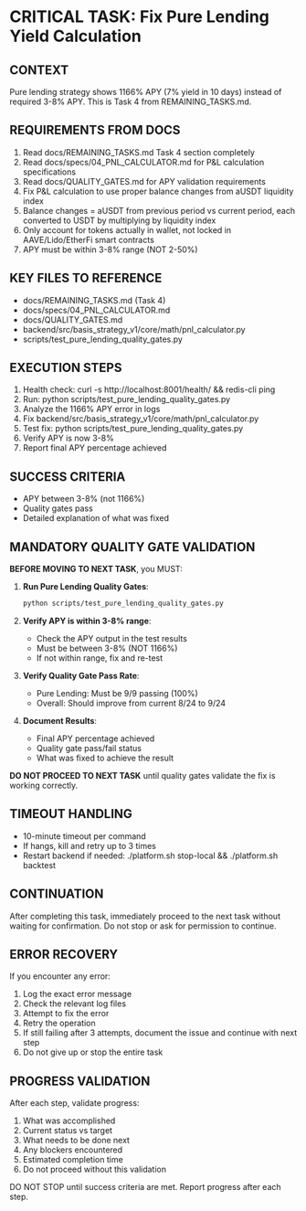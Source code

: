 # CRITICAL TASK: Fix Pure Lending Yield Calculation

## CONTEXT
Pure lending strategy shows 1166% APY (7% yield in 10 days) instead of required 3-8% APY. This is Task 4 from REMAINING_TASKS.md.

## REQUIREMENTS FROM DOCS
1) Read docs/REMAINING_TASKS.md Task 4 section completely
2) Read docs/specs/04_PNL_CALCULATOR.md for P&L calculation specifications
3) Read docs/QUALITY_GATES.md for APY validation requirements
4) Fix P&L calculation to use proper balance changes from aUSDT liquidity index
5) Balance changes = aUSDT from previous period vs current period, each converted to USDT by multiplying by liquidity index
6) Only account for tokens actually in wallet, not locked in AAVE/Lido/EtherFi smart contracts
7) APY must be within 3-8% range (NOT 2-50%)

## KEY FILES TO REFERENCE
- docs/REMAINING_TASKS.md (Task 4)
- docs/specs/04_PNL_CALCULATOR.md
- docs/QUALITY_GATES.md
- backend/src/basis_strategy_v1/core/math/pnl_calculator.py
- scripts/test_pure_lending_quality_gates.py

## EXECUTION STEPS
1) Health check: curl -s http://localhost:8001/health/ && redis-cli ping
2) Run: python scripts/test_pure_lending_quality_gates.py
3) Analyze the 1166% APY error in logs
4) Fix backend/src/basis_strategy_v1/core/math/pnl_calculator.py
5) Test fix: python scripts/test_pure_lending_quality_gates.py
6) Verify APY is now 3-8%
7) Report final APY percentage achieved

## SUCCESS CRITERIA
- APY between 3-8% (not 1166%)
- Quality gates pass
- Detailed explanation of what was fixed

## MANDATORY QUALITY GATE VALIDATION
**BEFORE MOVING TO NEXT TASK**, you MUST:

1. **Run Pure Lending Quality Gates**:
   ```bash
   python scripts/test_pure_lending_quality_gates.py
   ```

2. **Verify APY is within 3-8% range**:
   - Check the APY output in the test results
   - Must be between 3-8% (NOT 1166%)
   - If not within range, fix and re-test

3. **Verify Quality Gate Pass Rate**:
   - Pure Lending: Must be 9/9 passing (100%)
   - Overall: Should improve from current 8/24 to 9/24

4. **Document Results**:
   - Final APY percentage achieved
   - Quality gate pass/fail status
   - What was fixed to achieve the result

**DO NOT PROCEED TO NEXT TASK** until quality gates validate the fix is working correctly.

## TIMEOUT HANDLING
- 10-minute timeout per command
- If hangs, kill and retry up to 3 times
- Restart backend if needed: ./platform.sh stop-local && ./platform.sh backtest

## CONTINUATION
After completing this task, immediately proceed to the next task without waiting for confirmation. Do not stop or ask for permission to continue.

## ERROR RECOVERY
If you encounter any error:
1) Log the exact error message
2) Check the relevant log files
3) Attempt to fix the error
4) Retry the operation
5) If still failing after 3 attempts, document the issue and continue with next step
6) Do not give up or stop the entire task

## PROGRESS VALIDATION
After each step, validate progress:
1) What was accomplished
2) Current status vs target
3) What needs to be done next
4) Any blockers encountered
5) Estimated completion time
6) Do not proceed without this validation

DO NOT STOP until success criteria are met. Report progress after each step.
